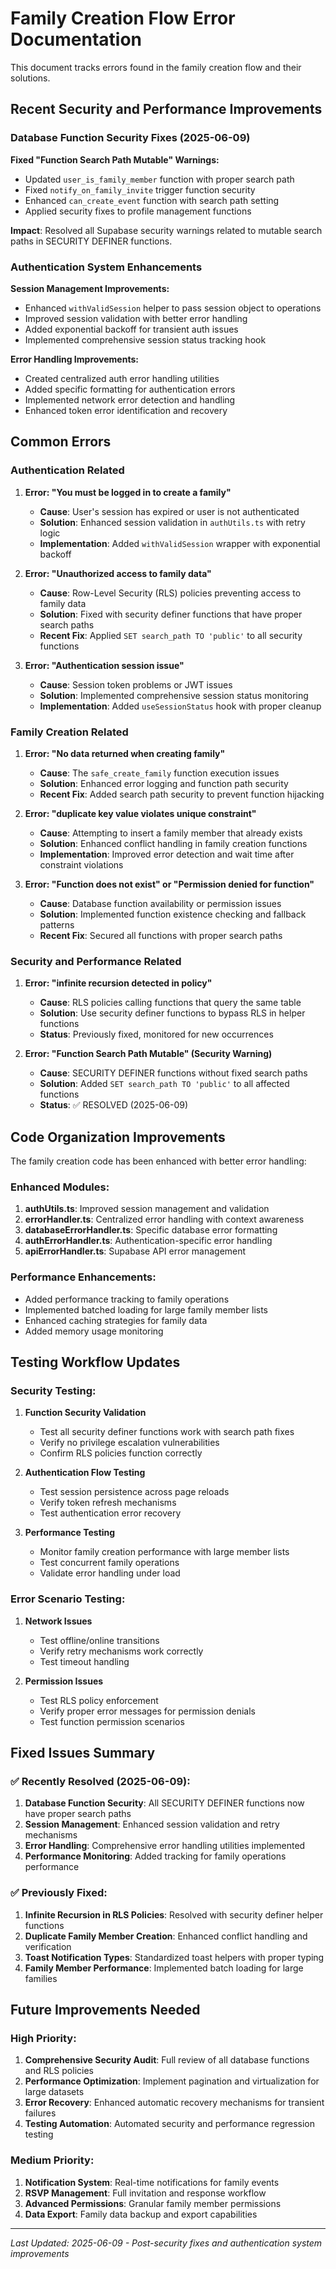 
# Family Creation Flow Error Documentation

This document tracks errors found in the family creation flow and their solutions.

## Recent Security and Performance Improvements

### Database Function Security Fixes (2025-06-09)
**Fixed "Function Search Path Mutable" Warnings:**
- Updated `user_is_family_member` function with proper search path
- Fixed `notify_on_family_invite` trigger function security
- Enhanced `can_create_event` function with search path setting
- Applied security fixes to profile management functions

**Impact**: Resolved all Supabase security warnings related to mutable search paths in SECURITY DEFINER functions.

### Authentication System Enhancements
**Session Management Improvements:**
- Enhanced `withValidSession` helper to pass session object to operations
- Improved session validation with better error handling
- Added exponential backoff for transient auth issues
- Implemented comprehensive session status tracking hook

**Error Handling Improvements:**
- Created centralized auth error handling utilities
- Added specific formatting for authentication errors
- Implemented network error detection and handling
- Enhanced token error identification and recovery

## Common Errors

### Authentication Related

1. **Error: "You must be logged in to create a family"**
   - **Cause**: User's session has expired or user is not authenticated
   - **Solution**: Enhanced session validation in `authUtils.ts` with retry logic
   - **Implementation**: Added `withValidSession` wrapper with exponential backoff

2. **Error: "Unauthorized access to family data"**
   - **Cause**: Row-Level Security (RLS) policies preventing access to family data
   - **Solution**: Fixed with security definer functions that have proper search paths
   - **Recent Fix**: Applied `SET search_path TO 'public'` to all security functions

3. **Error: "Authentication session issue"**
   - **Cause**: Session token problems or JWT issues
   - **Solution**: Implemented comprehensive session status monitoring
   - **Implementation**: Added `useSessionStatus` hook with proper cleanup

### Family Creation Related

1. **Error: "No data returned when creating family"**
   - **Cause**: The `safe_create_family` function execution issues
   - **Solution**: Enhanced error logging and function path security
   - **Recent Fix**: Added search path security to prevent function hijacking

2. **Error: "duplicate key value violates unique constraint"**
   - **Cause**: Attempting to insert a family member that already exists
   - **Solution**: Enhanced conflict handling in family creation functions
   - **Implementation**: Improved error detection and wait time after constraint violations

3. **Error: "Function does not exist" or "Permission denied for function"**
   - **Cause**: Database function availability or permission issues
   - **Solution**: Implemented function existence checking and fallback patterns
   - **Recent Fix**: Secured all functions with proper search paths

### Security and Performance Related

1. **Error: "infinite recursion detected in policy"**
   - **Cause**: RLS policies calling functions that query the same table
   - **Solution**: Use security definer functions to bypass RLS in helper functions
   - **Status**: Previously fixed, monitored for new occurrences

2. **Error: "Function Search Path Mutable" (Security Warning)**
   - **Cause**: SECURITY DEFINER functions without fixed search paths
   - **Solution**: Added `SET search_path TO 'public'` to all affected functions
   - **Status**: ✅ RESOLVED (2025-06-09)

## Code Organization Improvements

The family creation code has been enhanced with better error handling:

### Enhanced Modules:
1. **authUtils.ts**: Improved session management and validation
2. **errorHandler.ts**: Centralized error handling with context awareness
3. **databaseErrorHandler.ts**: Specific database error formatting
4. **authErrorHandler.ts**: Authentication-specific error handling
5. **apiErrorHandler.ts**: Supabase API error management

### Performance Enhancements:
- Added performance tracking to family operations
- Implemented batched loading for large family member lists
- Enhanced caching strategies for family data
- Added memory usage monitoring

## Testing Workflow Updates

### Security Testing:
1. **Function Security Validation**
   - Test all security definer functions work with search path fixes
   - Verify no privilege escalation vulnerabilities
   - Confirm RLS policies function correctly

2. **Authentication Flow Testing**
   - Test session persistence across page reloads
   - Verify token refresh mechanisms
   - Test authentication error recovery

3. **Performance Testing**
   - Monitor family creation performance with large member lists
   - Test concurrent family operations
   - Validate error handling under load

### Error Scenario Testing:
1. **Network Issues**
   - Test offline/online transitions
   - Verify retry mechanisms work correctly
   - Test timeout handling

2. **Permission Issues**
   - Test RLS policy enforcement
   - Verify proper error messages for permission denials
   - Test function permission scenarios

## Fixed Issues Summary

### ✅ Recently Resolved (2025-06-09):
1. **Database Function Security**: All SECURITY DEFINER functions now have proper search paths
2. **Session Management**: Enhanced session validation and retry mechanisms
3. **Error Handling**: Comprehensive error handling utilities implemented
4. **Performance Monitoring**: Added tracking for family operations performance

### ✅ Previously Fixed:
1. **Infinite Recursion in RLS Policies**: Resolved with security definer helper functions
2. **Duplicate Family Member Creation**: Enhanced conflict handling and verification
3. **Toast Notification Types**: Standardized toast helpers with proper typing
4. **Family Member Performance**: Implemented batch loading for large families

## Future Improvements Needed

### High Priority:
1. **Comprehensive Security Audit**: Full review of all database functions and RLS policies
2. **Performance Optimization**: Implement pagination and virtualization for large datasets
3. **Error Recovery**: Enhanced automatic recovery mechanisms for transient failures
4. **Testing Automation**: Automated security and performance regression testing

### Medium Priority:
1. **Notification System**: Real-time notifications for family events
2. **RSVP Management**: Full invitation and response workflow
3. **Advanced Permissions**: Granular family member permissions
4. **Data Export**: Family data backup and export capabilities

---

*Last Updated: 2025-06-09 - Post-security fixes and authentication system improvements*
